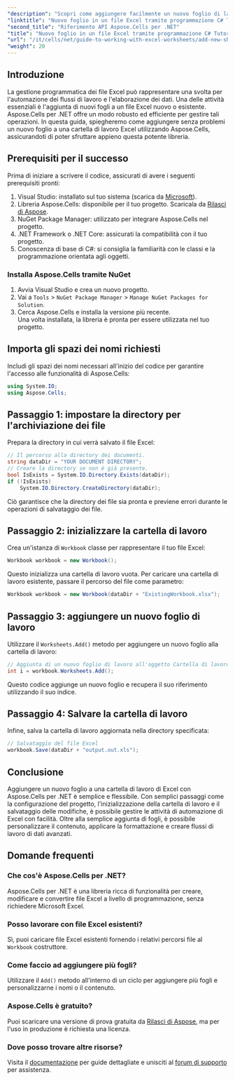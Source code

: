 ```yaml
---
"description": "Scopri come aggiungere facilmente un nuovo foglio di lavoro a un file Excel utilizzando Aspose.Cells per .NET. Questa guida completa fornisce un approccio passo dopo passo, esempi di codice e suggerimenti utili."
"linktitle": "Nuovo foglio in un file Excel tramite programmazione C# Tutorial"
"second_title": "Riferimento API Aspose.Cells per .NET"
"title": "Nuovo foglio in un file Excel tramite programmazione C# Tutorial"
"url": "/it/cells/net/guide-to-working-with-excel-worksheets/add-new-sheet-to-excel-file-csharp-tutorial/"
"weight": 20
---
```


## Introduzione

La gestione programmatica dei file Excel può rappresentare una svolta per l'automazione dei flussi di lavoro e l'elaborazione dei dati. Una delle attività essenziali è l'aggiunta di nuovi fogli a un file Excel nuovo o esistente. Aspose.Cells per .NET offre un modo robusto ed efficiente per gestire tali operazioni. In questa guida, spiegheremo come aggiungere senza problemi un nuovo foglio a una cartella di lavoro Excel utilizzando Aspose.Cells, assicurandoti di poter sfruttare appieno questa potente libreria.

## Prerequisiti per il successo

Prima di iniziare a scrivere il codice, assicurati di avere i seguenti prerequisiti pronti:

1. Visual Studio: installato sul tuo sistema (scarica da [Microsoft](https://visualstudio.microsoft.com/)).
2. Libreria Aspose.Cells: disponibile per il tuo progetto. Scaricala da [Rilasci di Aspose](https://releases.aspose.com/cells/net/).
3. NuGet Package Manager: utilizzato per integrare Aspose.Cells nel progetto.
4. .NET Framework o .NET Core: assicurati la compatibilità con il tuo progetto.
5. Conoscenza di base di C#: si consiglia la familiarità con le classi e la programmazione orientata agli oggetti.

### Installa Aspose.Cells tramite NuGet

1. Avvia Visual Studio e crea un nuovo progetto.
2. Vai a `Tools` > `NuGet Package Manager` > `Manage NuGet Packages for Solution`.
3. Cerca Aspose.Cells e installa la versione più recente.  
   Una volta installata, la libreria è pronta per essere utilizzata nel tuo progetto.


## Importa gli spazi dei nomi richiesti

Includi gli spazi dei nomi necessari all'inizio del codice per garantire l'accesso alle funzionalità di Aspose.Cells:

```csharp
using System.IO;
using Aspose.Cells;
```

## Passaggio 1: impostare la directory per l'archiviazione dei file

Prepara la directory in cui verrà salvato il file Excel:

```csharp
// Il percorso alla directory dei documenti.
string dataDir = "YOUR DOCUMENT DIRECTORY";
// Creare la directory se non è già presente.
bool IsExists = System.IO.Directory.Exists(dataDir);
if (!IsExists)
    System.IO.Directory.CreateDirectory(dataDir);
```

Ciò garantisce che la directory dei file sia pronta e previene errori durante le operazioni di salvataggio dei file.


## Passaggio 2: inizializzare la cartella di lavoro

Crea un'istanza di `Workbook` classe per rappresentare il tuo file Excel:

```csharp
Workbook workbook = new Workbook();
```

Questo inizializza una cartella di lavoro vuota. Per caricare una cartella di lavoro esistente, passare il percorso del file come parametro:

```csharp
Workbook workbook = new Workbook(dataDir + "ExistingWorkbook.xlsx");
```


## Passaggio 3: aggiungere un nuovo foglio di lavoro

Utilizzare il `Worksheets.Add()` metodo per aggiungere un nuovo foglio alla cartella di lavoro:

```csharp
// Aggiunta di un nuovo foglio di lavoro all'oggetto Cartella di lavoro
int i = workbook.Worksheets.Add();
```

Questo codice aggiunge un nuovo foglio e recupera il suo riferimento utilizzando il suo indice.


## Passaggio 4: Salvare la cartella di lavoro

Infine, salva la cartella di lavoro aggiornata nella directory specificata:

```csharp
// Salvataggio del file Excel
workbook.Save(dataDir + "output.out.xls");
```

## Conclusione

Aggiungere un nuovo foglio a una cartella di lavoro di Excel con Aspose.Cells per .NET è semplice e flessibile. Con semplici passaggi come la configurazione del progetto, l'inizializzazione della cartella di lavoro e il salvataggio delle modifiche, è possibile gestire le attività di automazione di Excel con facilità. Oltre alla semplice aggiunta di fogli, è possibile personalizzare il contenuto, applicare la formattazione e creare flussi di lavoro di dati avanzati.

## Domande frequenti

### Che cos'è Aspose.Cells per .NET?

Aspose.Cells per .NET è una libreria ricca di funzionalità per creare, modificare e convertire file Excel a livello di programmazione, senza richiedere Microsoft Excel.

### Posso lavorare con file Excel esistenti?

Sì, puoi caricare file Excel esistenti fornendo i relativi percorsi file al `Workbook` costruttore.

### Come faccio ad aggiungere più fogli?

Utilizzare il `Add()` metodo all'interno di un ciclo per aggiungere più fogli e personalizzarne i nomi o il contenuto.

### Aspose.Cells è gratuito?

Puoi scaricare una versione di prova gratuita da [Rilasci di Aspose](https://releases.aspose.com/), ma per l'uso in produzione è richiesta una licenza.

### Dove posso trovare altre risorse?

Visita il [documentazione](https://reference.aspose.com/cells/net/) per guide dettagliate e unisciti al [forum di supporto](https://forum.aspose.com/c/cells/9) per assistenza.